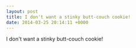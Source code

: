 ```yaml
---
layout: post
title: I don't want a stinky butt-couch cookie!
date: 2014-03-25 20:14:11 +0000
---
```


I don't want a stinky butt-couch cookie!

